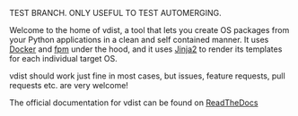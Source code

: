 TEST BRANCH. ONLY USEFUL TO TEST AUTOMERGING.



Welcome to the home of vdist, a tool that lets you create OS packages from your Python applications in a clean and self contained manner. It uses [Docker](https://www.docker.com/) and [fpm](https://github.com/jordansissel/fpm) under the hood, and it uses [Jinja2](http://jinja.pocoo.org/docs/dev/) to render its templates for each individual target OS.

vdist should work just fine in most cases, but issues, feature requests, pull requests etc. are very welcome!

The official documentation for vdist can be found on [ReadTheDocs](http://vdistdocs.readthedocs.io/en/latest/)
